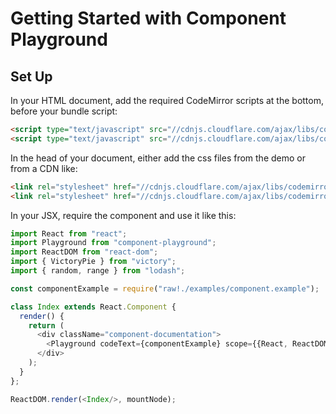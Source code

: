 # Getting Started with Component Playground

## Set Up

In your HTML document, add the required CodeMirror scripts at the bottom, before your bundle script:

```html
<script type="text/javascript" src="//cdnjs.cloudflare.com/ajax/libs/codemirror/5.0.0/codemirror.min.js"></script>
<script type="text/javascript" src="//cdnjs.cloudflare.com/ajax/libs/codemirror/5.0.0/mode/javascript/javascript.min.js"></script>
```

In the head of your document, either add the css files from the demo or from a CDN like:

```html
<link rel="stylesheet" href="//cdnjs.cloudflare.com/ajax/libs/codemirror/5.0.0/codemirror.min.css"/>
<link rel="stylesheet" href="//cdnjs.cloudflare.com/ajax/libs/codemirror/5.0.0/theme/monokai.min.css"/>
```

In your JSX, require the component and use it like this:

```js
import React from "react";
import Playground from "component-playground";
import ReactDOM from "react-dom";
import { VictoryPie } from "victory";
import { random, range } from "lodash";

const componentExample = require("raw!./examples/component.example");

class Index extends React.Component {
  render() {
    return (
      <div className="component-documentation">
        <Playground codeText={componentExample} scope={{React, ReactDOM, VictoryPie, random, range}}/>
      </div>
    );
  }
};

ReactDOM.render(<Index/>, mountNode);
```
